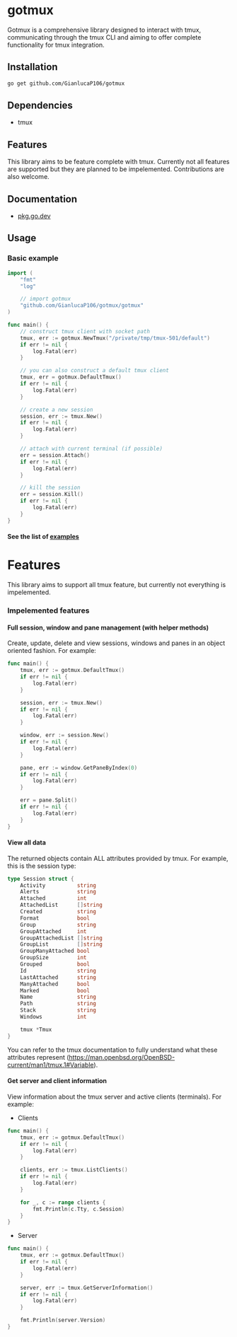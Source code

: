 # gotmux

Gotmux is a comprehensive library designed to interact with tmux, communicating through the tmux CLI and aiming to offer complete functionality for tmux integration.

## Installation

```bash
go get github.com/GianlucaP106/gotmux
```

## Dependencies

- tmux

## Features

This library aims to be feature complete with tmux. Currently not all features are supported but they are planned to be impelemented. Contributions are also welcome.

## Documentation

- [pkg.go.dev](https://pkg.go.dev/github.com/GianlucaP106/gotmux/gotmux)

## Usage

### Basic example

```go
import (
    "fmt"
    "log"

    // import gotmux
    "github.com/GianlucaP106/gotmux/gotmux"
)

func main() {
    // construct tmux client with socket path
    tmux, err := gotmux.NewTmux("/private/tmp/tmux-501/default")
    if err != nil {
        log.Fatal(err)
    }

    // you can also construct a default tmux client
    tmux, err = gotmux.DefaultTmux()
    if err != nil {
        log.Fatal(err)
    }

    // create a new session
    session, err := tmux.New()
    if err != nil {
        log.Fatal(err)
    }

    // attach with current terminal (if possible)
    err = session.Attach()
    if err != nil {
        log.Fatal(err)
    }

    // kill the session
    err = session.Kill()
    if err != nil {
        log.Fatal(err)
    }
}
```

#### See the list of [examples](https://github.com/GianlucaP106/gotmux/tree/main/examples)

# Features

This library aims to support all tmux feature, but currently not everything is impelemented.

### Impelemented features

#### Full session, window and pane management (with helper methods)

Create, update, delete and view sessions, windows and panes in an object oriented fashion. For example:

```go
func main() {
    tmux, err := gotmux.DefaultTmux()
    if err != nil {
        log.Fatal(err)
    }

    session, err := tmux.New()
    if err != nil {
        log.Fatal(err)
    }

    window, err := session.New()
    if err != nil {
        log.Fatal(err)
    }

    pane, err := window.GetPaneByIndex(0)
    if err != nil {
        log.Fatal(err)
    }

    err = pane.Split()
    if err != nil {
        log.Fatal(err)
    }
}
```

#### View all data

The returned objects contain ALL attributes provided by tmux. For example, this is the session type:

```go
type Session struct {
    Activity          string
    Alerts            string
    Attached          int
    AttachedList      []string
    Created           string
    Format            bool
    Group             string
    GroupAttached     int
    GroupAttachedList []string
    GroupList         []string
    GroupManyAttached bool
    GroupSize         int
    Grouped           bool
    Id                string
    LastAttached      string
    ManyAttached      bool
    Marked            bool
    Name              string
    Path              string
    Stack             string
    Windows           int

    tmux *Tmux
}
```

You can refer to the tmux documentation to fully understand what these attributes represent (<https://man.openbsd.org/OpenBSD-current/man1/tmux.1#Variable>).

#### Get server and client information

View information about the tmux server and active clients (terminals). For example:

- Clients

```go
func main() {
    tmux, err := gotmux.DefaultTmux()
    if err != nil {
        log.Fatal(err)
    }

    clients, err := tmux.ListClients()
    if err != nil {
        log.Fatal(err)
    }

    for _, c := range clients {
        fmt.Println(c.Tty, c.Session)
    }
}

```

- Server

```go
func main() {
    tmux, err := gotmux.DefaultTmux()
    if err != nil {
        log.Fatal(err)
    }

    server, err := tmux.GetServerInformation()
    if err != nil {
        log.Fatal(err)
    }

    fmt.Println(server.Version)
}
```
